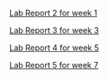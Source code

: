 [Lab Report 2 for week 1](https://YourChair.github.io/cse15l-lab-reports/lab-report-2-week-1.html)


[Lab Report 3 for week 3](https://YourChair.github.io/cse15l-lab-reports/lab-report-3-week-3.html)


[Lab Report 4 for week 5](https://YourChair.github.io/cse15l-lab-reports/Week%205%20Lab%20Report%20(Grep)/lab-report-4-week-5.html)


[Lab Report 5 for week 7](https://YourChair.github.io/cse15l-lab-reports/lab-report-5-week-7.md)


